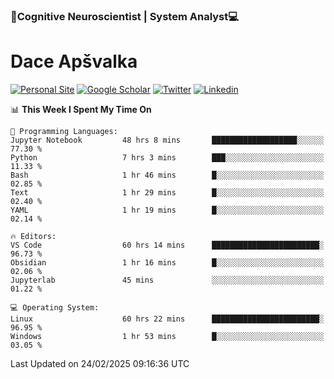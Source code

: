 ### 🧠Cognitive Neuroscientist | System Analyst💻
# Dace Apšvalka

[![Personal Site](https://img.shields.io/badge/website-teal?style=for-the-badge&logo=About.me&logoColor=white)](https://dcdace.net/)
[![Google Scholar](https://img.shields.io/badge/Scholar-yellow?style=for-the-badge&logo=googlescholar&logoColor=ffffff)](https://scholar.google.com/citations?hl=en&user=W8q0HBkAAAAJ&view_op=list_works&sortby=pubdate)
[![Twitter](https://img.shields.io/badge/Twitter-1DA1F2?logo=twitter&logoColor=white&style=for-the-badge)](https://twitter.com/dcdace)
[![Linkedin](https://img.shields.io/badge/linkedin-0077B5?logo=linkedin&logoColor=white&style=for-the-badge)](https://www.linkedin.com/in/dace-apsvalka/)

<!--
[![Dace's wakatime stats](https://github-readme-stats.vercel.app/api/wakatime?username=dcdace&theme=react&layout=compact&custom_title=Coding+past+7+days&v=2)](https://github.com/dcdace/dcdace)


[![github](https://img.shields.io/github/followers/dcdace?logo=github&style=plastic)](https://github.com/dcdace?tab=followers "GitHub followers")
[![wakatime](https://wakatime.com/badge/user/6e7556d3-b1db-4eef-a7e8-9bad735fc27e.svg?style=plastic?v=2)](https://wakatime.com/@6e7556d3-b1db-4eef-a7e8-9bad735fc27e "Total time coded since Feb 28 2022")

[![twitter](https://img.shields.io/twitter/follow/dcdace?label=followers&logo=twitter&color=%23007ec6&style=plastic)](https://twitter.com/dcdace "Twitter followers")

[![Dace's languages](https://github-readme-stats-one-nu-13.vercel.app/api/top-langs/?username=dcdace&langs_count=10&theme=nord&layout=compact)](https://github.com/anuraghazra/github-readme-stats) 
[![Dace's GitHub stats](https://github-readme-stats-one-nu-13.vercel.app/api?username=dcdace&theme=dracula&hide=prs,issues&count_private=true&show_icons=true&hide_rank=true&include_all_commits=true&hide_title=false&custom_title=GitHub+Stats)](https://github.com/anuraghazra/github-readme-stats)
-->

<!--START_SECTION:waka-->
📊 **This Week I Spent My Time On** 

```text
💬 Programming Languages: 
Jupyter Notebook         48 hrs 8 mins       ███████████████████░░░░░░   77.30 % 
Python                   7 hrs 3 mins        ███░░░░░░░░░░░░░░░░░░░░░░   11.33 % 
Bash                     1 hr 46 mins        █░░░░░░░░░░░░░░░░░░░░░░░░   02.85 % 
Text                     1 hr 29 mins        █░░░░░░░░░░░░░░░░░░░░░░░░   02.40 % 
YAML                     1 hr 19 mins        █░░░░░░░░░░░░░░░░░░░░░░░░   02.14 % 

🔥 Editors: 
VS Code                  60 hrs 14 mins      ████████████████████████░   96.73 % 
Obsidian                 1 hr 16 mins        █░░░░░░░░░░░░░░░░░░░░░░░░   02.06 % 
Jupyterlab               45 mins             ░░░░░░░░░░░░░░░░░░░░░░░░░   01.22 % 

💻 Operating System: 
Linux                    60 hrs 22 mins      ████████████████████████░   96.95 % 
Windows                  1 hr 53 mins        █░░░░░░░░░░░░░░░░░░░░░░░░   03.05 % 
```


 Last Updated on 24/02/2025 09:16:36 UTC
<!--END_SECTION:waka-->

